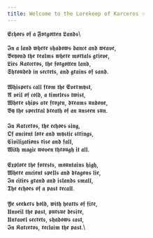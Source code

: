```yaml
---
title: Welcome to the Lorekeep of Karceros ✨
---
```


𝕰𝖈𝖍𝖔𝖊𝖘 𝖔𝖋 𝖆 𝕱𝖔𝖗𝖌𝖔𝖙𝖙𝖊𝖓 𝕷𝖆𝖓𝖉𝖘\

𝕴𝖓 𝖆 𝖑𝖆𝖓𝖉 𝖜𝖍𝖊𝖗𝖊 𝖘𝖍𝖆𝖉𝖔𝖜𝖘 𝖉𝖆𝖓𝖈𝖊 𝖆𝖓𝖉 𝖜𝖊𝖆𝖛𝖊,\
𝕭𝖊𝖞𝖔𝖓𝖉 𝖙𝖍𝖊 𝖗𝖊𝖆𝖑𝖒𝖘 𝖜𝖍𝖊𝖗𝖊 𝖒𝖔𝖗𝖙𝖆𝖑𝖘 𝖌𝖗𝖎𝖊𝖛𝖊,\
𝕷𝖎𝖊𝖘 𝕶𝖆𝖗𝖈𝖊𝖗𝖔𝖘, 𝖙𝖍𝖊 𝖋𝖔𝖗𝖌𝖔𝖙𝖙𝖊𝖓 𝖑𝖆𝖓𝖉,\
𝕾𝖍𝖗𝖔𝖚𝖉𝖊𝖉 𝖎𝖓 𝖘𝖊𝖈𝖗𝖊𝖙𝖘, 𝖆𝖓𝖉 𝖌𝖗𝖆𝖎𝖓𝖘 𝖔𝖋 𝖘𝖆𝖓𝖉.\
\
𝖂𝖍𝖎𝖘𝖕𝖊𝖗𝖘 𝖈𝖆𝖑𝖑 𝖋𝖗𝖔𝖒 𝖙𝖍𝖊 𝕰𝖛𝖊𝖗𝖒𝖞𝖘𝖙,\
𝕬 𝖛𝖊𝖎𝖑 𝖔𝖋 𝖈𝖔𝖑𝖉, 𝖆 𝖙𝖎𝖒𝖊𝖑𝖊𝖘𝖘 𝖙𝖜𝖎𝖘𝖙,\
𝖂𝖍𝖊𝖗𝖊 𝖘𝖍𝖎𝖕𝖘 𝖆𝖗𝖊 𝖋𝖗𝖔𝖟𝖊𝖓, 𝖉𝖗𝖊𝖆𝖒𝖘 𝖚𝖓𝖉𝖔𝖓𝖊,\
𝕭𝖞 𝖙𝖍𝖊 𝖘𝖕𝖊𝖈𝖙𝖗𝖆𝖑 𝖇𝖗𝖊𝖆𝖙𝖍 𝖔𝖋 𝖆𝖓 𝖚𝖓𝖘𝖊𝖊𝖓 𝖘𝖚𝖓.\
\
𝕴𝖓 𝕶𝖆𝖗𝖈𝖊𝖗𝖔𝖘, 𝖙𝖍𝖊 𝖊𝖈𝖍𝖔𝖊𝖘 𝖘𝖎𝖓𝖌,\
𝕺𝖋 𝖆𝖓𝖈𝖎𝖊𝖓𝖙 𝖑𝖔𝖗𝖊 𝖆𝖓𝖉 𝖒𝖞𝖘𝖙𝖎𝖈 𝖘𝖙𝖗𝖎𝖓𝖌𝖘,\
𝕮𝖎𝖛𝖎𝖑𝖎𝖟𝖆𝖙𝖎𝖔𝖓𝖘 𝖗𝖎𝖘𝖊 𝖆𝖓𝖉 𝖋𝖆𝖑𝖑,\
𝖂𝖎𝖙𝖍 𝖒𝖆𝖌𝖎𝖈 𝖜𝖔𝖛𝖊𝖓 𝖙𝖍𝖗𝖔𝖚𝖌𝖍 𝖎𝖙 𝖆𝖑𝖑.\
\
𝕰𝖝𝖕𝖑𝖔𝖗𝖊 𝖙𝖍𝖊 𝖋𝖔𝖗𝖊𝖘𝖙𝖘, 𝖒𝖔𝖚𝖓𝖙𝖆𝖎𝖓𝖘 𝖍𝖎𝖌𝖍,\
𝖂𝖍𝖊𝖗𝖊 𝖆𝖓𝖈𝖎𝖊𝖓𝖙 𝖘𝖕𝖊𝖑𝖑𝖘 𝖆𝖓𝖉 𝖉𝖗𝖆𝖌𝖔𝖓𝖘 𝖑𝖎𝖊,\
𝕴𝖓 𝖈𝖎𝖙𝖎𝖊𝖘 𝖌𝖗𝖆𝖓𝖉 𝖆𝖓𝖉 𝖎𝖘𝖑𝖆𝖓𝖉𝖘 𝖘𝖒𝖆𝖑𝖑,\
𝕿𝖍𝖊 𝖊𝖈𝖍𝖔𝖊𝖘 𝖔𝖋 𝖆 𝖕𝖆𝖘𝖙 𝖗𝖊𝖈𝖆𝖑𝖑.\
\
𝖄𝖊 𝖘𝖊𝖊𝖐𝖊𝖗𝖘 𝖇𝖔𝖑𝖉, 𝖜𝖎𝖙𝖍 𝖍𝖊𝖆𝖗𝖙𝖘 𝖔𝖋 𝖋𝖎𝖗𝖊,\
𝖀𝖓𝖛𝖊𝖎𝖑 𝖙𝖍𝖊 𝖕𝖆𝖘𝖙, 𝖕𝖚𝖗𝖘𝖚𝖊 𝖉𝖊𝖘𝖎𝖗𝖊,\
𝖀𝖓𝖗𝖆𝖛𝖊𝖑 𝖘𝖊𝖈𝖗𝖊𝖙𝖘, 𝖘𝖍𝖆𝖉𝖔𝖜𝖘 𝖈𝖆𝖘𝖙,\
𝕴𝖓 𝕶𝖆𝖗𝖈𝖊𝖗𝖔𝖘, 𝖗𝖊𝖈𝖑𝖆𝖎𝖒 𝖙𝖍𝖊 𝖕𝖆𝖘𝖙.\
